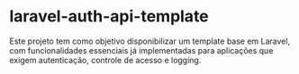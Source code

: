 # laravel-auth-api-template
Este projeto tem como objetivo disponibilizar um template base em Laravel, com funcionalidades essenciais já implementadas para aplicações que exigem autenticação, controle de acesso e logging.
